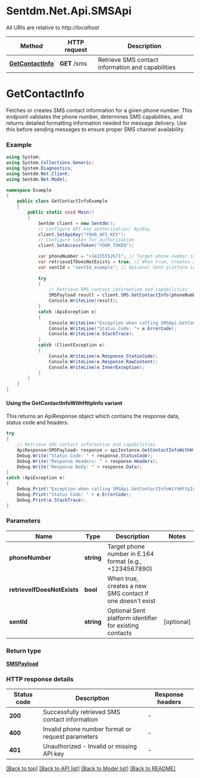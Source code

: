 # Sentdm.Net.Api.SMSApi

All URIs are relative to *http://localhost*

| Method | HTTP request | Description |
|--------|--------------|-------------|
| [**GetContactInfo**](SMSApi.md#getcontactinfo) | **GET** /sms | Retrieve SMS contact information and capabilities |


# **GetContactInfo**



Fetches or creates SMS contact information for a given phone number. This endpoint validates the phone number, determines SMS capabilities, and returns detailed formatting information needed for message delivery. Use this before sending messages to ensure proper SMS channel availability.

### Example
```csharp
using System;
using System.Collections.Generic;
using System.Diagnostics;
using Sentdm.Net.Client;
using Sentdm.Net.Model;

namespace Example
{
    public class GetContactInfoExample
    {
        public static void Main()
        {
            Sentdm client = new Sentdm();
            // Configure API key authorization: ApiKey
            client.SetApiKey("YOUR_API_KEY");
            // Configure token for authorization
            client.SetAccessToken("YOUR_TOKEN");

            var phoneNumber = "+14155552671"; // Target phone number in E.164 format (e.g., +1234567890)
            var retrieveIfDoesNotExists = true; // When true, creates a new SMS contact if one doesn't exist
            var sentId = "sentId_example"; // Optional Sent platform identifier for existing contacts (optional) 
            
            try
            {
                // Retrieve SMS contact information and capabilities
                SMSPayload result = client.SMS.GetContactInfo(phoneNumber, retrieveIfDoesNotExists, sentId);
                Console.WriteLine(result);
            }
            catch (ApiException e)
            {
                Console.WriteLine("Exception when calling SMSApi.GetContactInfo: " + e.Message);
                Console.WriteLine("Status Code: "+ e.ErrorCode);
                Console.WriteLine(e.StackTrace);
            }
            catch (ClientException e)
            {
                Console.WriteLine(e.Response.StatusCode);
                Console.WriteLine(e.Response.RawContent);
                Console.WriteLine(e.InnerException);
            }
        }
    }
}
```

#### Using the GetContactInfoWithHttpInfo variant
This returns an ApiResponse object which contains the response data, status code and headers.

```csharp
try
{
    // Retrieve SMS contact information and capabilities
    ApiResponse<SMSPayload> response = apiInstance.GetContactInfoWithHttpInfo(phoneNumber, retrieveIfDoesNotExists, sentId);
    Debug.Write("Status Code: " + response.StatusCode);
    Debug.Write("Response Headers: " + response.Headers);
    Debug.Write("Response Body: " + response.Data);
}
catch (ApiException e)
{
    Debug.Print("Exception when calling SMSApi.GetContactInfoWithHttpInfo: " + e.Message);
    Debug.Print("Status Code: " + e.ErrorCode);
    Debug.Print(e.StackTrace);
}
```

### Parameters

| Name | Type | Description | Notes |
|------|------|-------------|-------|
| **phoneNumber** | **string** | Target phone number in E.164 format (e.g., +1234567890) |  |
| **retrieveIfDoesNotExists** | **bool** | When true, creates a new SMS contact if one doesn&#39;t exist |  |
| **sentId** | **string** | Optional Sent platform identifier for existing contacts | [optional]  |

### Return type

[**SMSPayload**](SMSPayload.md)


### HTTP response details
| Status code | Description | Response headers |
|-------------|-------------|------------------|
| **200** | Successfully retrieved SMS contact information |  -  |
| **400** | Invalid phone number format or request parameters |  -  |
| **401** | Unauthorized - Invalid or missing API key |  -  |

[[Back to top]](#) [[Back to API list]](../README.md#documentation-for-api-endpoints) [[Back to Model list]](../README.md#documentation-for-models) [[Back to README]](../README.md)

